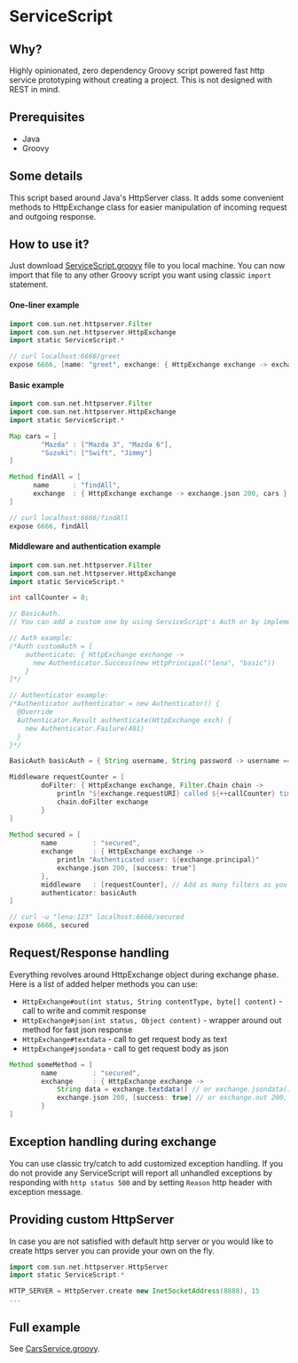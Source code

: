 # ServiceScript

## Why?
Highly opinionated, zero dependency Groovy script powered fast http service prototyping without creating a project.
This is not designed with REST in mind.

## Prerequisites
* Java
* Groovy

## Some details
This script based around Java's HttpServer class.
It adds some convenient methods to HttpExchange class for easier manipulation of incoming request and outgoing response.

## How to use it?
Just download [ServiceScript.groovy](./ServiceScript.groovy) file to you local machine.
You can now import that file to any other Groovy script you want using classic `import` statement.

#### One-liner example
```groovy
import com.sun.net.httpserver.Filter
import com.sun.net.httpserver.HttpExchange
import static ServiceScript.*

// curl localhost:6666/greet
expose 6666, [name: "greet", exchange: { HttpExchange exchange -> exchange.out 200, "text/plain", "Hi".bytes }] as Method
```

#### Basic example
```groovy
import com.sun.net.httpserver.Filter
import com.sun.net.httpserver.HttpExchange
import static ServiceScript.*

Map cars = [
        "Mazda" : ["Mazda 3", "Mazda 6"],
        "Suzuki": ["Swift", "Jimmy"]
]

Method findAll = [
      name      : "findAll",
      exchange  : { HttpExchange exchange -> exchange.json 200, cars }
]

// curl localhost:6666/findAll
expose 6666, findAll
```

####  Middleware and authentication example
```groovy
import com.sun.net.httpserver.Filter
import com.sun.net.httpserver.HttpExchange
import static ServiceScript.*

int callCounter = 0;

// BasicAuth. 
// You can add a custom one by using ServiceScript's Auth or by implementing com.sun.net.httpserver.Authenticator.

// Auth example:
/*Auth customAuth = [
    authenticate: { HttpExchange exchange ->
      new Authenticator.Success(new HttpPrincipal("lena", "basic"))
    }
]*/

// Authenticator example:
/*Authenticator authenticator = new Authenticator() {
  @Override
  Authenticator.Result authenticate(HttpExchange exch) {
    new Authenticator.Failure(401)
  }
}*/

BasicAuth basicAuth = { String username, String password -> username == "lena" && password == "123" }

Middleware requestCounter = [
        doFilter: { HttpExchange exchange, Filter.Chain chain ->
            println "${exchange.requestURI} called ${++callCounter} time(s)"
            chain.doFilter exchange
        }
]
        
Method secured = [
        name         : "secured",
        exchange     : { HttpExchange exchange ->
            println "Authenticated user: ${exchange.principal}"
            exchange.json 200, [success: true"]
        },
        middleware   : [requestCounter], // Add as many filters as you like. Executed in order.
        authenticator: basicAuth 
]

// curl -u "lena:123" localhost:6666/secured
expose 6666, secured
```

## Request/Response handling
Everything revolves around HttpExchange object during exchange phase.
Here is a list of added helper methods you can use:

* `HttpExchange#out(int status, String contentType, byte[] content)` - call to write and commit response
* `HttpExchange#json(int status, Object content)` - wrapper around out method for fast json response
* `HttpExchange#textdata` - call to get request body as text
* `HttpExchange#jsondata` - call to get request body as json

```groovy
Method someMethod = [
        name         : "secured",
        exchange     : { HttpExchange exchange ->
            String data = exchange.textdata() // or exchange.jsondata() to get data as json
            exchange.json 200, [success: true] // or exchange.out 200, "application/json", Jsonoutput.toJson([success:true]).bytes
        } 
]
```

## Exception handling during exchange
You can use classic try/catch to add customized exception handling.
If you do not provide any ServiceScript will report all unhandled exceptions by responding with `http status 500` and by setting `Reason` http header with exception message. 

## Providing custom HttpServer
In case you are not satisfied with default http server or you would like to create https server you can provide your own on the fly.
```groovy
import com.sun.net.httpserver.HttpServer
import static ServiceScript.*

HTTP_SERVER = HttpServer.create new InetSocketAddress(8888), 15
...
```

## Full example
See [CarsService.groovy](./CarsService.groovy).
